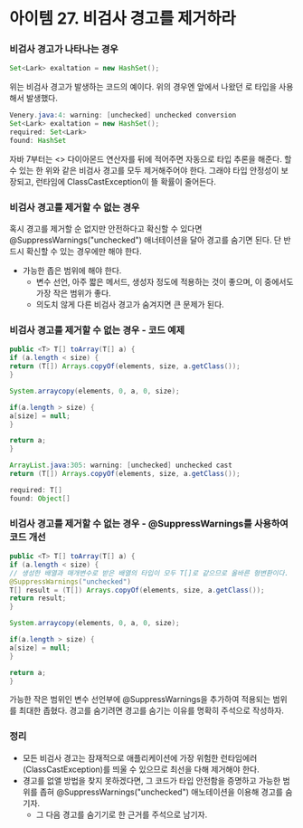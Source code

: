 # 아이템 27. 비검사 경고를 제거하라

### 비검사 경고가 나타나는 경우
~~~Java
Set<Lark> exaltation = new HashSet();
~~~
위는 비검사 경고가 발생하는 코드의 예이다.
위의 경우엔 앞에서 나왔던 로 타입을 사용해서 발생했다.
~~~Java
Venery.java:4: warning: [unchecked] unchecked conversion
Set<Lark> exaltation = new HashSet();
required: Set<Lark>
found: HashSet
~~~
자바 7부터는 <> 다이아몬드 연산자를 뒤에 적어주면 자동으로 타입 추론을 해준다.
할 수 있는 한 위와 같은 비검사 경고를 모두 제거해주어야 한다.
그래야 타입 안정성이 보장되고, 런타임에 ClassCastException이 뜰 확률이 줄어든다.
### 비검사 경고를 제거할 수 없는 경우
혹시 경고를 제거할 순 없지만 안전하다고 확신할 수 있다면 @SuppressWarnings("unchecked") 애너테이션을 달아 경고를 숨기면 된다.
단 반드시 확신할 수 있는 경우에만 해야 한다.
- 가능한 좁은 범위에 해야 한다.
    - 변수 선언, 아주 짧은 메서드, 생성자 정도에 적용하는 것이 좋으며, 이 중에서도 가장 작은 범위가 좋다.
    - 의도치 않게 다른 비검사 경고가 숨겨지면 큰 문제가 된다.
### 비검사 경고를 제거할 수 없는 경우 - 코드 예제
~~~Java
public <T> T[] toArray(T[] a) {
if (a.length < size) {
return (T[]) Arrays.copyOf(elements, size, a.getClass());
}

System.arraycopy(elements, 0, a, 0, size);

if(a.length > size) {
a[size] = null;
}

return a;
}
~~~
~~~Java
ArrayList.java:305: warning: [unchecked] unchecked cast
return (T[]) Arrays.copyOf(elements, size, a.getClass());

required: T[]
found: Object[]
~~~
### 비검사 경고를 제거할 수 없는 경우 - @SuppressWarnings를 사용하여 코드 개선
~~~Java
public <T> T[] toArray(T[] a) {
if (a.length < size) {
// 생성한 배열과 매개변수로 받은 배열의 타입이 모두 T[]로 같으므로 올바른 형변환이다.
@SuppressWarnings("unchecked")
T[] result = (T[]) Arrays.copyOf(elements, size, a.getClass());
return result;
}

System.arraycopy(elements, 0, a, 0, size);

if(a.length > size) {
a[size] = null;
}

return a;
}
~~~
가능한 작은 범위인 변수 선언부에 @SuppressWarnings을 추가하여 적용되는 범위를 최대한 좁혔다.
경고를 숨기려면 경고를 숨기는 이유를 명확히 주석으로 작성하자.
### 정리
- 모든 비검사 경고는 잠재적으로 애플리케이션에 가장 위험한 런타임에러(ClassCastException)를 띄울 수 있으므로 최선을 다해 제거해야 한다.
- 경고를 없앨 방법을 찾지 못하겠다면, 그 코드가 타입 안전함을 증명하고 가능한 범위를 좁혀 @SuppressWarnings("unchecked") 애노테이션을 이용해 경고를 숨기자.
  - 그 다음 경고를 숨기기로 한 근거를 주석으로 남기자.
